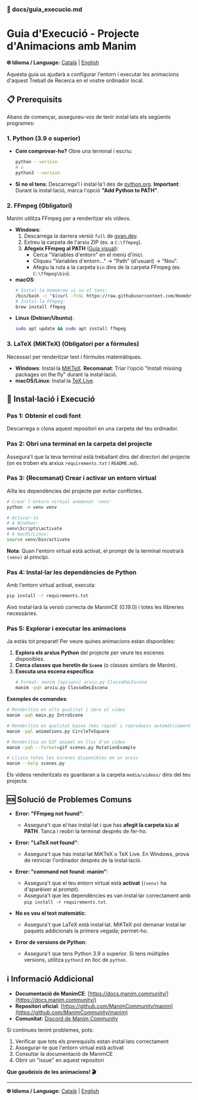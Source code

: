 ### 📄 docs/guia_execucio.md

# Guia d'Execució - Projecte d'Animacions amb Manim

**🌐 Idioma / Language:** [Català](guia_execucio.md) | [English](../en/installation_guide.md)

Aquesta guia us ajudarà a configurar l'entorn i executar les animacions d'aquest Treball de Recerca en el vostre ordinador local.

## 📋 Prerequisits

Abans de començar, assegureu-vos de tenir instal·lats els següents programes:

### 1. Python (3.9 o superior)

- **Com comprovar-ho?** Obre una terminal i escriu:
  ```bash
  python --version
  # o
  python3 --version
  ```
- **Si no el tens**: Descarrega'l i instal·la'l des de [python.org](https://www.python.org/downloads/). **Important**: Durant la instal·lació, marca l'opció **"Add Python to PATH"**.

### 2. FFmpeg (Obligatori)

Manim utilitza FFmpeg per a renderitzar els vídeos.

- **Windows**:
  1.  Descarrega la darrera versió `full` de [gyan.dev](https://www.gyan.dev/ffmpeg/builds/).
  2.  Extreu la carpeta de l'arxiu ZIP (ex. a `C:\ffmpeg`).
  3.  **Afegeix FFmpeg al PATH** ([Guia visual](https://www.architectryan.com/2018/03/17/add-to-the-path-on-windows-10/)):
      - Cerca "Variables d'entorn" en el menú d'inici.
      - Cliqueu "Variables d'entorn..." → "Path" (d'usuari) → "Nou".
      - Afegiu la ruta a la carpeta `bin` dins de la carpeta FFmpeg (ex. `C:\ffmpeg\bin`).
- **macOS**:
  ```bash
  # Instal·la Homebrew si no el tens:
  /bin/bash -c "$(curl -fsSL https://raw.githubusercontent.com/Homebrew/install/HEAD/install.sh)"
  # Instal·la FFmpeg:
  brew install ffmpeg
  ```
- **Linux (Debian/Ubuntu)**:
  ```bash
  sudo apt update && sudo apt install ffmpeg
  ```

### 3. LaTeX (MiKTeX) (Obligatori per a fórmules)

Necessari per renderitzar text i fórmules matemàtiques.

- **Windows**: Instal·la [MiKTeX](https://miktex.org/download). **Recomanat**: Triar l'opció "Install missing packages on the fly" durant la instal·lació.
- **macOS/Linux**: Instal·la [TeX Live](https://www.tug.org/texlive/).

## 🚀 Instal·lació i Execució

### Pas 1: Obtenir el codi font

Descarrega o clona aquest repositori en una carpeta del teu ordinador.

### Pas 2: Obri una terminal en la carpeta del projecte

Assegura't que la teva terminal està treballant dins del directori del projecte (on es troben els arxius `requirements.txt` i `README.md`).

### Pas 3: (Recomanat) Crear i activar un entorn virtual

Aïlla les dependències del projecte per evitar conflictes.

```bash
# Crear l'entorn virtual anomenat 'venv'
python -m venv venv

# Activar-lo
# A Windows:
venv\Scripts\activate
# A macOS/Linux:
source venv/bin/activate
```

**Nota**: Quan l'entorn virtual està activat, el prompt de la terminal mostrarà `(venv)` al principi.

### Pas 4: Instal·lar les dependències de Python

Amb l'entorn virtual activat, executa:

```bash
pip install -r requirements.txt
```

Això instal·larà la versió correcta de ManimCE (0.19.0) i totes les llibreries necessàries.

### Pas 5: Explorar i executar les animacions

Ja estàs tot preparat! Per veure quines animacions estan disponibles:

1.  **Explora els arxius Python** del projecte per veure les escenes disponibles.
2.  **Cerca classes que heretin de `Scene`** (o classes similars de Manim).
3.  **Executa una escena específica**:
    ```bash
    # Format: manim [opcions] arxiu.py ClasseDeLEscena
    manim -pqh arxiu.py ClasseDeLEscena
    ```

**Exemples de comandes**:

```bash
# Renderitza en alta qualitat i obre el vídeo
manim -pqh main.py IntroScene

# Renderitza en qualitat baixa (més ràpid) i reprodueix automàticament
manim -pql animations.py CircleToSquare

# Renderitza un GIF animat en lloc d'un vídeo
manim -pqh --format=gif scenes.py RotationExample

# Llista totes les escenes disponibles en un arxiu
manim --help scenes.py
```

Els vídeos renderitzats es guardaran a la carpeta `media/videos/` dins del teu projecte.

## 🆘 Solució de Problemes Comuns

- **Error: "FFmpeg not found"**:

  - Assegura't que el has instal·lat i que has **afegit la carpeta `bin` al PATH**. Tanca i reobri la terminal després de fer-ho.

- **Error: "LaTeX not found"**:

  - Assegura't que has instal·lat MiKTeX o TeX Live. En Windows, prova de reiniciar l'ordinador després de la instal·lació.

- **Error: "command not found: manim"**:

  - Assegura't que el teu entorn virtual està **activat** (`(venv)` ha d'aparèixer al prompt).
  - Assegura't que les dependències es van instal·lar correctament amb `pip install -r requirements.txt`.

- **No es veu el text matemàtic**:

  - Assegura't que LaTeX està instal·lat. MiKTeX pot demanar instal·lar paquets addicionals la primera vegada; permet-ho.

- **Error de versions de Python**:
  - Assegura't que tens Python 3.9 o superior. Si tens múltiples versions, utilitza `python3` en lloc de `python`.

## ℹ️ Informació Addicional

- **Documentació de ManimCE**: [https://docs.manim.community/](https://docs.manim.community/)
- **Repositori oficial**: [https://github.com/ManimCommunity/manim](https://github.com/ManimCommunity/manim)
- **Comunitat**: [Discord de Manim Community](https://manim.community/discord)

Si continues tenint problemes, pots:

1.  Verificar que tots els prerequisits estan instal·lats correctament
2.  Assegurar-te que l'entorn virtual està activat
3.  Consultar la documentació de ManimCE
4.  Obrir un "issue" en aquest repositori

**Que gaudeixis de les animacions! 🎬**

---

**🌐 Idioma / Language:** [Català](guia_execucio.md) | [English](../en/installation_guide.md)

```
